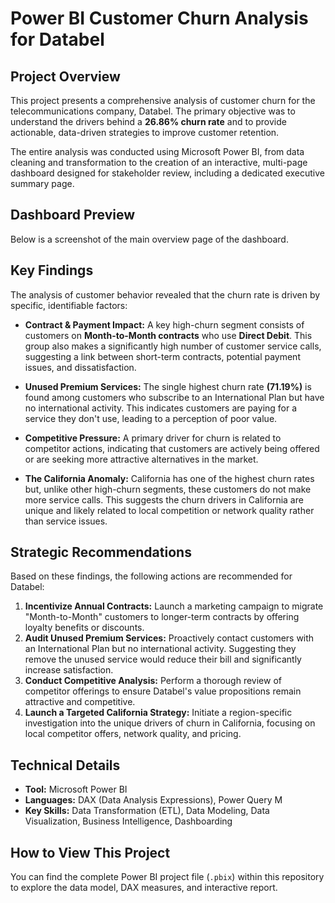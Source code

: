 # Power BI Customer Churn Analysis for Databel

## Project Overview

This project presents a comprehensive analysis of customer churn for the telecommunications company, Databel. The primary objective was to understand the drivers behind a **26.86% churn rate** and to provide actionable, data-driven strategies to improve customer retention.

The entire analysis was conducted using Microsoft Power BI, from data cleaning and transformation to the creation of an interactive, multi-page dashboard designed for stakeholder review, including a dedicated executive summary page.

## Dashboard Preview

Below is a screenshot of the main overview page of the dashboard.



## Key Findings

The analysis of customer behavior revealed that the churn rate is driven by specific, identifiable factors:

* **Contract & Payment Impact:** A key high-churn segment consists of customers on **Month-to-Month contracts** who use **Direct Debit**. This group also makes a significantly high number of customer service calls, suggesting a link between short-term contracts, potential payment issues, and dissatisfaction.

* **Unused Premium Services:** The single highest churn rate **(71.19%)** is found among customers who subscribe to an International Plan but have no international activity. This indicates customers are paying for a service they don't use, leading to a perception of poor value.

* **Competitive Pressure:** A primary driver for churn is related to competitor actions, indicating that customers are actively being offered or are seeking more attractive alternatives in the market.

* **The California Anomaly:** California has one of the highest churn rates but, unlike other high-churn segments, these customers do not make more service calls. This suggests the churn drivers in California are unique and likely related to local competition or network quality rather than service issues.

## Strategic Recommendations

Based on these findings, the following actions are recommended for Databel:

1.  **Incentivize Annual Contracts:** Launch a marketing campaign to migrate "Month-to-Month" customers to longer-term contracts by offering loyalty benefits or discounts.
2.  **Audit Unused Premium Services:** Proactively contact customers with an International Plan but no international activity. Suggesting they remove the unused service would reduce their bill and significantly increase satisfaction.
3.  **Conduct Competitive Analysis:** Perform a thorough review of competitor offerings to ensure Databel's value propositions remain attractive and competitive.
4.  **Launch a Targeted California Strategy:** Initiate a region-specific investigation into the unique drivers of churn in California, focusing on local competitor offers, network quality, and pricing.

## Technical Details

* **Tool:** Microsoft Power BI
* **Languages:** DAX (Data Analysis Expressions), Power Query M
* **Key Skills:** Data Transformation (ETL), Data Modeling, Data Visualization, Business Intelligence, Dashboarding

## How to View This Project

You can find the complete Power BI project file (`.pbix`) within this repository to explore the data model, DAX measures, and interactive report.

